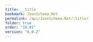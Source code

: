 ```yaml
---
title: __title
bookmark: JsonSchema.Net
permalink: /api/JsonSchema.Net/:title/
folder: true
order: "10.01"
version: "6.0.2"
---
```

